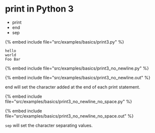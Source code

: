 # print in Python 3


* print
* end
* sep

{% embed include file="src/examples/basics/print3.py" %}

```
hello
world
Foo Bar
```
{% embed include file="src/examples/basics/print3_no_newline.py" %}

{% embed include file="src/examples/basics/print3_no_newline.out" %}


end will set the character added at the end of each print statement.

{% embed include file="src/examples/basics/print3_no_newline_no_space.py" %}

{% embed include file="src/examples/basics/print3_no_newline_no_space.out" %}


`sep` will set the character separating values.


